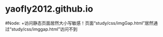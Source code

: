 # yaofly2012.github.io
#Node:
+访问静态页面居然大小写敏感！页面“study/css/imgGap.html”居然通过“study/css/imggap.html”访问不到
